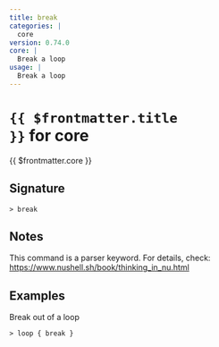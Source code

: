 ```yaml
---
title: break
categories: |
  core
version: 0.74.0
core: |
  Break a loop
usage: |
  Break a loop
---
```


# <code>{{ $frontmatter.title }}</code> for core

<div class='command-title'>{{ $frontmatter.core }}</div>

## Signature

```> break ```

## Notes
This command is a parser keyword. For details, check:
  https://www.nushell.sh/book/thinking_in_nu.html
## Examples

Break out of a loop
```shell
> loop { break }
```

